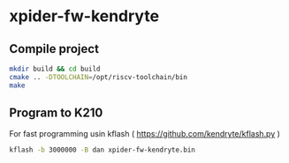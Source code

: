 # xpider-fw-kendryte


## Compile project

```bash
mkdir build && cd build
cmake .. -DTOOLCHAIN=/opt/riscv-toolchain/bin
make
```


## Program to K210  

For fast programming usin kflash ( https://github.com/kendryte/kflash.py )

```bash
kflash -b 3000000 -B dan xpider-fw-kendryte.bin
```
